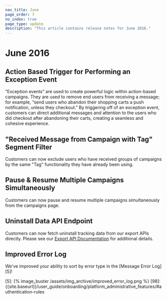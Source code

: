 ```yaml
---
nav_title: June
page_order: 7
no_index: true
page_type: update
description: "This article contains release notes for June 2016."
---
```


# June 2016

## Action Based Trigger for Performing an Exception Event

“Exception events” are used to create powerful logic within action-based campaigns. They are used to remove end users from receiving a message; for example, “send users who abandon their shopping carts a push notification, unless they checkout.” By triggering off of an exception event, customers can direct additional messages and attention to the users who did checkout after abandoning their carts, creating a seamless and cohesive experience.

## "Received Message from Campaign with Tag" Segment Filter

Customers can now exclude users who have received groups of campaigns by the same "Tag" functionality they have already been using.

## Pause & Resume Multiple Campaigns Simultaneously

Customers can now pause and resume multiple campaigns simultaneously from the campaigns page.

## Uninstall Data API Endpoint

Customers can now fetch uninstall tracking data from our export APIs directly. Please see our [Export API Documentation][4] for additional details.

## Improved Error Log

We've improved your ability to sort by error type in the [Message Error Log][5]!

[4]: {{site.baseurl}}/developer_guide/rest_api/export/#kpi-export
[5]: {% image_buster /assets/img_archive/improved_error_log.png %}
[98]:{{site.baseurl}}/user_guide/onboarding/platform_administrative_features/#authentication-rules
